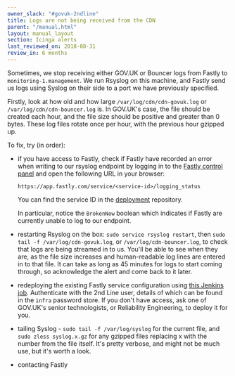 ```yaml
---
owner_slack: "#govuk-2ndline"
title: Logs are not being received from the CDN
parent: "/manual.html"
layout: manual_layout
section: Icinga alerts
last_reviewed_on: 2018-08-31
review_in: 6 months
---
```


Sometimes, we stop receiving either GOV.UK or Bouncer logs from Fastly
to `monitoring-1.management`. We run Rsyslog on this machine, and Fastly
send us logs using Syslog on their side to a port we have previously
specified.

Firstly, look at how old and how large `/var/log/cdn/cdn-govuk.log` or
`/var/log/cdn/cdn-bouncer.log` is. In GOV.UK's case, the file should
be created each hour, and the file size should be positive and greater
than 0 bytes. These log files rotate once per hour, with the previous
hour gzipped up.

To fix, try (in order):

-   if you have access to Fastly, check if Fastly have recorded an error
    when writing to our rsyslog endpoint by logging in to the [Fastly
    control panel](https://app.fastly.com/) and open the following URL
    in your browser:

        https://app.fastly.com/service/<service-id>/logging_status

    You can find the service ID in the
    [deployment](https://github.com/alphagov/govuk-secrets/blob/8a85170d639fb82f0f86653aba2e536655811741/puppet/hieradata/production.yaml#L15-L18)
    repository.

    In particular, notice the `BrokenNow` boolean which indicates if
    Fastly are currently unable to log to our endpoint.

-   restarting Rsyslog on the box: `sudo service rsyslog restart`, then
    `sudo tail -f /var/log/cdn-govuk.log`, or
    `/var/log/cdn-bouncer.log`, to check that logs are being
    streamed in to us. You'll be able to see when they are, as the
    file size increases and human-readable log lines are entered in to
    that file. It can take as long as 45 minutes for logs to start
    coming through, so acknowledge the alert and come back to it later.
-   redeploying the existing Fastly service configuration using [this
    Jenkins
    job](https://deploy.publishing.service.gov.uk/job/Deploy_CDN/).
    Authenticate with the 2nd Line user, details of which can be found
    in the `infra` password store. If you don't have access, ask one of
    GOV.UK's senior technologists, or Reliability Engineering, to deploy
    it for you.
-   tailing Syslog - `sudo tail -f /var/log/syslog` for the current file,
    and `sudo zless syslog.x.gz` for any gzipped files replacing x with
    the number from the file itself. It's pretty verbose, and might not
    be much use, but it's worth a look.
-   contacting Fastly
